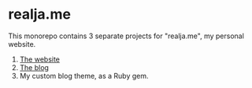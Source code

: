 # realja.me

This monorepo contains 3 separate projects for "realja.me", my personal website.

1. [The website](http://realja.me)
2. [The blog](http://realja.me/blog/)
3. My custom blog theme, as a Ruby gem.

